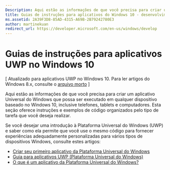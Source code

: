 ```yaml
---
Description: Aqui estão as informações de que você precisa para criar um aplicativo Universal do Windows que possa ser executado em qualquer dispositivo baseado no Windows 10, inclusive telefones, tablets e computadores.
title: Guias de instruções para aplicativos do Windows 10 - desenvolvimento de aplicativos do Windows
ms.assetid: 2A39F3D8-85AD-4315-A69B-2B79242780E3
author: martinekuan
redirect_url: https://developer.microsoft.com/en-us/windows/develop
---
```



# Guias de instruções para aplicativos UWP no Windows 10

\[ Atualizado para aplicativos UWP no Windows 10. Para ler artigos do Windows 8.x, consulte o [arquivo morto](http://go.microsoft.com/fwlink/p/?linkid=619132) \]

Aqui estão as informações de que você precisa para criar um aplicativo Universal do Windows que possa ser executado em qualquer dispositivo baseado no Windows 10, inclusive telefones, tablets e computadores. Esta seção oferece instruções e exemplos de código organizados pelo tipo de tarefa que você deseja realizar.

Se você desejar uma introdução à Plataforma Universal do Windows (UWP) e saber como ela permite que você use o mesmo código para fornecer experiências adequadamente personalizadas para vários tipos de dispositivos Windows, consulte estes artigos:

-   [Criar seu primeiro aplicativo da Plataforma Universal do Windows](get-started/create-a-hello-world-app-xaml-universal.md)
-   [Guia para aplicativos UWP (Plataforma Universal do Windows)](get-started/universal-application-platform-guide.md)
-   [O que é um aplicativo da Plataforma Universal do Windows?](get-started/whats-a-uwp.md)



<!--HONumber=Mar16_HO5-->


